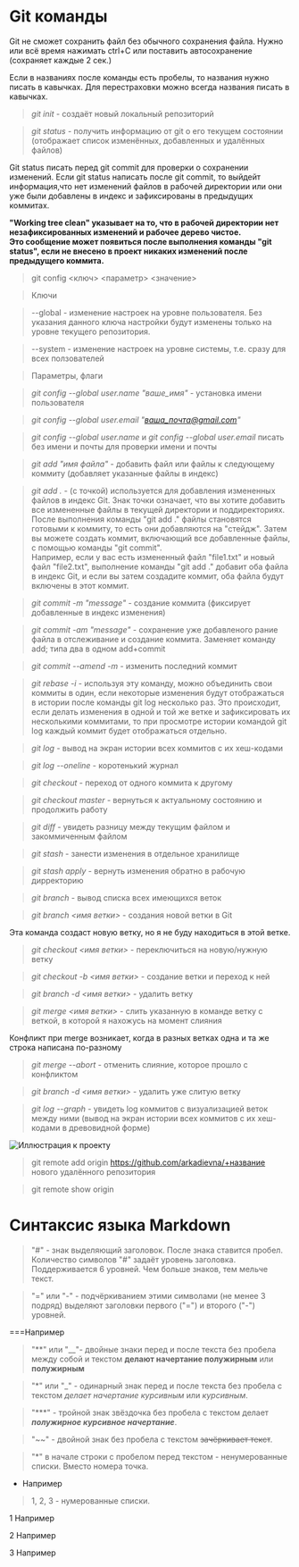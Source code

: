 # Git команды

Git не сможет сохранить файл без обычного сохранения файла. Нужно или всё время нажимать ctrl+C или поставить автосохранение (сохраняет каждые 2 сек.) 

Если в названиях после команды есть пробелы, то названия нужно писать в кавычках. Для перестраховки можно всегда названия писать в кавычках.
 
> *git init* - создаёт новый локальный репозиторий 
 
> *git status* - получить информацию от git o его текущем состоянии (отображает список изменённых, добавленных и удалённых файлов)

 Git status писать перед git commit для проверки о сохранении изменений. Если git status написать после git commit, то выйдейт информация,что нет изменений файлов в рабочей директории или они уже были добавлены в индекс и зафиксированы в предыдущих коммитах.

**"Working tree clean" указывает на то, что в рабочей директории нет незафиксированных изменений и рабочее дерево чистое.  
Это сообщение может появиться после выполнения команды "git status", если не внесено в проект никаких изменений после предыдущего коммита.**
 
> git config <ключ> <параметр> <значение>
 
> Ключи 
 
>--global - изменение настроек на уровне пользователя. Без указания данного ключа настройки будут изменены только на уровне текущего репозитория.
 
>--system - изменение настроек на уровне системы, т.е. сразу для всех ползователей
 
> Параметры, флаги
 
> *git config --global user.name "ваше_имя"* - установка имени пользователя
 
> *git config --global user.email "ваша_почта@gmail.com"*

> *git config --global user.name* и *git config --global user.email* писать без имени и почты для проверки имени и почты
 
> *git add "имя файла"* - добавить файл или файлы к следующему коммиту (добавляет указанные файлы в индекс)

> *git add .* - (с точкой) используется для добавления измененных файлов в индекс Git. Знак точки означает, что вы хотите добавить все измененные файлы в текущей директории и поддиректориях.
После выполнения команды "git add ." файлы становятся готовыми к коммиту, то есть они добавляются на "стейдж". Затем вы можете создать коммит, включающий все добавленные файлы, с помощью команды "git commit".  
Например, если у вас есть измененный файл "file1.txt" и новый файл "file2.txt", выполнение команды "git add ." добавит оба файла в индекс Git, и если вы затем создадите коммит, оба файла будут включены в этот коммит.
 
> *git commit -m "message"* - создание коммита (фиксирует добавленные в индекс изменения)

> *git commit -am "message"* - сохранение уже добавленого рание файла в отслеживание и создание коммита. Заменяет команду add; типа два в одном add+commit

> *git commit --amend -m* - изменить последний коммит
 
> *git rebase -i* - используя эту команду, можно объединить свои коммиты в один, если некоторые изменения будут отображаться в истории после команды git log несколько раз. Это происходит, если делать изменения в одной и той же ветке и зафиксировать их несколькими коммитами, то при просмотре истории командой git log каждый коммит будет отображаться отдельно. 
 
> *git log* - вывод на экран истории всех коммитов с их хеш-кодами

> *git log --oneline* - коротенький журнал
 
> *git checkout* - переход от одного коммита к другому
 
> *git checkout master* - вернуться к актуальному состоянию и продолжить работу
 
> *git diff* - увидеть разницу между текущим файлом и закоммиченным файлом

> *git stash* - занести изменения в отдельное хранилище

> *git stash apply* - вернуть изменения обратно в рабочую дирректорию

> *git branch* - вывод списка всех имеющихся веток

> *git branch <имя ветки>* - создания новой ветки в Git

Эта команда создаст новую ветку, но я не буду находиться в этой ветке.

> *git checkout <имя ветки>* - переключиться на новую/нужную ветку

> *git checkout -b <имя ветки>* - создание ветки и переход к ней

> *git branch -d <имя ветки>* - удалить ветку 

> *git merge <имя ветки>* - слить указанную в команде ветку с веткой, в которой я нахожусь на момент слияния

Конфликт при merge возникает, когда в разных ветках одна и та же строка написана по-разному

> *git merge --abort* - отменить слияние, которое прошло с конфликтом

> *git branch -d <имя ветки>* - удалить уже слитую ветку

> *git log --graph* - увидеть log коммитов с визуализацией веток между ними (вывод на экран истории всех коммитов с их хеш-кодами в древовидной форме)
 
![Иллюстрация к проекту](https://thumb.tildacdn.com/tild3063-3065-4466-a137-663362623733/-/resize/768x/-/format/webp/Git_config.png)

> git remote add origin https://github.com/arkadievna/+название нового удалённого репозитория
 
> git remote show origin
 
# Синтаксис языка Markdown
 
> "#" - знак выделяющий заголовок. После знака ставится пробел. Количество символов "#" задаёт уровень заголовка. Поддерживается 6 уровней. Чем больше знаков, тем мельче текст.
 
> "=" или "-" - подчёркиванием этими символами (не менее 3 подряд) выделяют заголовки первого ("=") и второго ("-") уровней.
 
===Например
 
> "**" или "__"- двойные знаки перед и после текста без пробела между собой и текстом  **делают начертание полужирным** или __полужирным__
 
> "*" или "_" - одинарный знак перед и после текста без пробела с текстом *делает начертание курсивным* или _курсивным_.
 
> "***" - тройной знак звёздочка без пробела с текстом делает ***полужирное курсивное начертание***.
 
> "~~" - двойной знак без пробела с текстом ~~зачёркивает текст~~.
 
> "*" в начале строки с пробелом перед текстом - ненумерованные списки. Вместо номера точка.
* Например
 
> 1, 2, 3 - нумерованные списки.
 
1 Например
 
2 Например
 
3 Например
 
 
